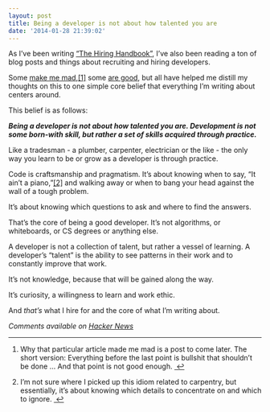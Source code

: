 ```yaml
---
layout: post
title: Being a developer is not about how talented you are
date: '2014-01-28 21:39:02'
---
```


<p>As I&#8217;ve been writing <a href="http://hiring.chrisvannoy.com">&#8220;The Hiring Handbook&#8221;</a>, I&#8217;ve also been reading a ton of blog posts and things about recruiting and hiring developers.</p>

<p>Some <a href="http://www.entrepreneur.com/article/224929">make me mad</a>,<a href="#fn:1" id="fnref:1" title="see footnote" class="footnote">[1]</a> some <a href="http://nickfranc.is/hiring-is-marketing">are good</a>, but all have helped me distill my thoughts on this to one simple core belief that everything I&#8217;m writing about centers around.</p>

<p>This belief is as follows:</p>

<p><strong><em>Being a developer is not about how talented you are. Development is not some born-with skill, but rather a set of skills acquired through practice.</em></strong></p>

<p>Like a tradesman - a plumber, carpenter, electrician or the like - the only way you learn to be or grow as a developer is through practice.</p>

<p>Code is craftsmanship and pragmatism. It&#8217;s about knowing when to say, &#8220;It ain&#8217;t a piano,&#8221;<a href="#fn:2" id="fnref:2" title="see footnote" class="footnote">[2]</a> and walking away or when to bang your head against the wall of a tough problem.</p>

<p>It&#8217;s about knowing which questions to ask and where to find the answers.</p>

<p>That&#8217;s the core of being a good developer. It&#8217;s not algorithms, or whiteboards, or CS degrees or anything else.</p>

<p>A developer is not a collection of talent, but rather a vessel of learning. A developer&#8217;s &#8220;talent&#8221; is the ability to see patterns in their work and to constantly improve that work.</p>

<p>It&#8217;s not knowledge, because that will be gained along the way.</p>

<p>It&#8217;s curiosity, a willingness to learn and work ethic.</p>

<p>And <em>that&#8217;s</em> what I hire for and the core of what I&#8217;m writing about.</p>

_Comments available on [Hacker News](https://news.ycombinator.com/item?id=7140132)_

<div class="footnotes">
<hr />
<ol>

<li id="fn:1">
<p>Why that particular article made me mad is a post to come later. The short version: Everything before the last point is bullshit that shouldn&#8217;t be done &#8230; And that point is not good enough. <a href="#fnref:1" title="return to article" class="reversefootnote">&#160;&#8617;</a></p>
</li>

<li id="fn:2">
<p>I&#8217;m not sure where I picked up this idiom related to carpentry, but essentially, it&#8217;s about knowing which details to concentrate on and which to ignore. <a href="#fnref:2" title="return to article" class="reversefootnote">&#160;&#8617;</a></p>
</li>

</ol>
</div>
